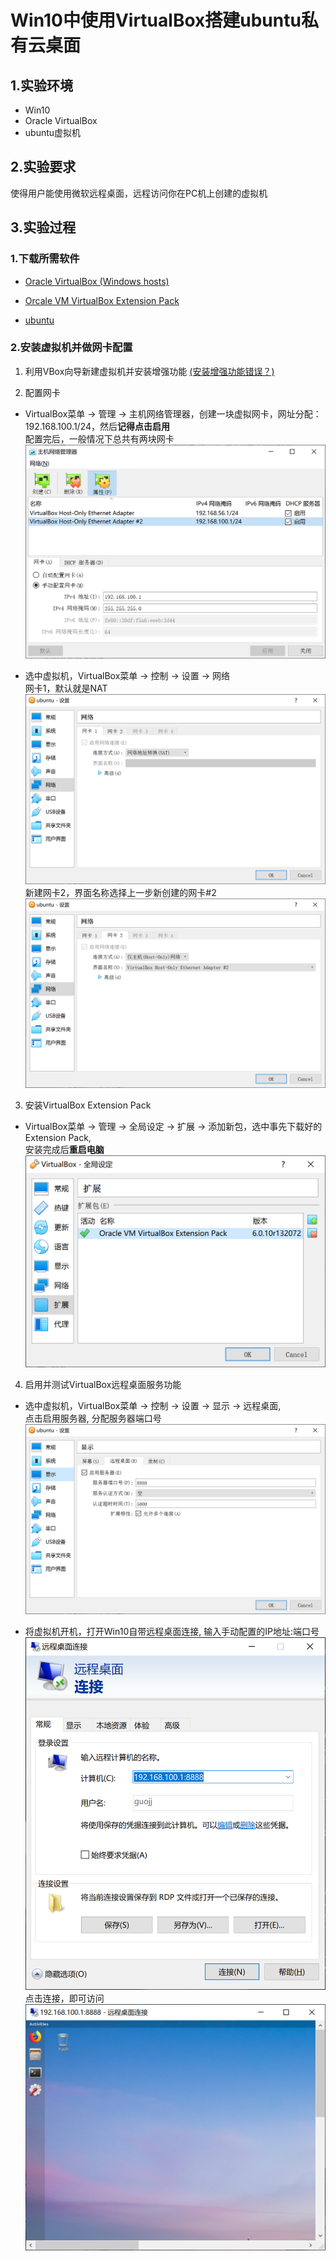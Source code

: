 # Win10中使用VirtualBox搭建ubuntu私有云桌面

## 1.实验环境

* Win10
* Oracle VirtualBox
* ubuntu虚拟机

## 2.实验要求

使得用户能使用微软远程桌面，远程访问你在PC机上创建的虚拟机

## 3.实验过程

### 1.下载所需软件

* [Oracle VirtualBox (Windows hosts)](https://www.virtualbox.org/wiki/Downloads)

* [Orcale VM VirtualBox Extension Pack](https://www.virtualbox.org/wiki/Downloads)

* [ubuntu](https://ubuntu.com/download#download)

### 2.安装虚拟机并做网卡配置

1. 利用VBox向导新建虚拟机并安装增强功能 [(安装增强功能错误？)](https://blog.csdn.net/Loisleen/article/details/84975165)

2. 配置网卡

* VirtualBox菜单 -> 管理 -> 主机网络管理器，创建一块虚拟网卡，网址分配：192.168.100.1/24，然后**记得点击启用**  
配置完后，一般情况下总共有两块网卡  
![](1-images/1.PNG)

* 选中虚拟机，VirtualBox菜单 -> 控制 -> 设置 -> 网络  
网卡1，默认就是NAT  
![](1-images/网卡1.PNG)
新建网卡2，界面名称选择上一步新创建的网卡#2  
![](1-images/网卡2.PNG)

3. 安装VirtualBox Extension Pack

* VirtualBox菜单 -> 管理 -> 全局设定 -> 扩展 -> 添加新包，选中事先下载好的Extension Pack,  
安装完成后**重启电脑**  
![](1-images/扩展.PNG)

4. 启用并测试VirtualBox远程桌面服务功能

* 选中虚拟机，VirtualBox菜单 -> 控制 -> 设置 -> 显示 -> 远程桌面,  
点击启用服务器, 分配服务器端口号  
![](1-images/显示.PNG)

* 将虚拟机开机，打开Win10自带远程桌面连接, 输入手动配置的IP地址:端口号  
![](1-images/remote.PNG)  
点击连接，即可访问  
![](1-images/result.PNG)  